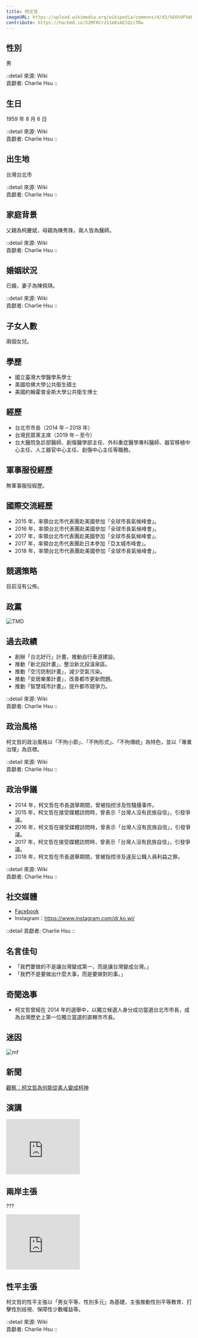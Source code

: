 ```yaml
---
title: 柯文哲
imageURL: https://upload.wikimedia.org/wikipedia/commons/d/d3/%E6%9F%AF%E6%96%87%E5%93%B2_IMG_9322-1_%2814300234412%29_%28cropped%29.jpg
contribute: https://hackmd.io/X2MFKCrzS1m8sAElQziTRw
---
```


## 性別

男

::detail
來源: Wiki
<br>
貢獻者: Charlie Hsu
::

## 生日

1959 年 8 月 6 日

::detail
來源: Wiki
<br>
貢獻者: Charlie Hsu
::

## 出生地

台灣台北市

::detail
來源: Wiki
<br>
貢獻者: Charlie Hsu
::

## 家庭背景

父親為柯慶斌，母親為陳秀珠，兩人皆為醫師。

::detail
來源: Wiki
<br>
貢獻者: Charlie Hsu
::

## 婚姻狀況

已婚，妻子為陳佩琪。

::detail
來源: Wiki
<br>
貢獻者: Charlie Hsu
::

## 子女人數

兩個女兒。

## 學歷

- 國立臺灣大學醫學系學士
- 美國哈佛大學公共衛生碩士
- 美國約翰霍普金斯大學公共衛生博士

## 經歷

- 台北市市長（2014 年－2018 年）
- 台灣民眾黨主席（2019 年－至今）
- 台大醫院急診部醫師、創傷醫學部主任、外科重症醫學專科醫師、器官移植中心主任、人工器官中心主任、創傷中心主任等職務。

## 軍事服役經歷

無軍事服役經歷。

## 國際交流經歷

- 2015 年，率領台北市代表團赴美國參加「全球市長氣候峰會」。
- 2016 年，率領台北市代表團赴美國參加「全球市長氣候峰會」。
- 2017 年，率領台北市代表團赴美國參加「全球市長氣候峰會」。
- 2017 年，率領台北市代表團赴日本參加「亞太城市峰會」。
- 2018 年，率領台北市代表團赴美國參加「全球市長氣候峰會」。

## 競選策略

目前沒有公佈。

## 政黨

![TMD](https://upload.wikimedia.org/wikipedia/commons/0/0c/Emblem_of_Taiwan_People%27s_Party_2019.svg)

## 過去政績

- 創辦「台北好行」計畫，推動自行車道建設。
- 推動「新北投計畫」，整治新北投溫泉區。
- 推動「空污防制計畫」，減少空氣污染。
- 推動「安居樂業計畫」，改善都市更新問題。
- 推動「智慧城市計畫」，提升都市競爭力。

::detail
來源: Wiki
<br>
貢獻者: Charlie Hsu
::

## 政治風格

柯文哲的政治風格以「不拘小節」、「不拘形式」、「不拘傳統」為特色，並以「專業治理」為目標。

::detail
來源: Wiki
<br>
貢獻者: Charlie Hsu
::

## 政治爭議

- 2014 年，柯文哲在市長選舉期間，曾被指控涉及性騷擾事件。
- 2015 年，柯文哲在接受媒體訪問時，曾表示「台灣人沒有民族自信」，引發爭議。
- 2016 年，柯文哲在接受媒體訪問時，曾表示「台灣人沒有民族自信」，引發爭議。
- 2017 年，柯文哲在接受媒體訪問時，曾表示「台灣人沒有民族自信」，引發爭議。
- 2018 年，柯文哲在市長選舉期間，曾被指控涉及違反公職人員利益之罪。

::detail
來源: Wiki
<br>
貢獻者: Charlie Hsu
::

## 社交媒體

- [Facebook](https://www.facebook.com/DoctorKoWJ)
- Instagram：https://www.instagram.com/dr.ko.wj/

::detail
貢獻者: Charlie Hsu
::

## 名言佳句

- 「我們要做的不是讓台灣變成第一，而是讓台灣變成台灣。」
- 「我們不是要做出什麼大事，而是要做對的事。」

## 奇聞逸事

- 柯文哲曾經在 2014 年的選舉中，以獨立候選人身分成功當選台北市市長，成為台灣歷史上第一位獨立當選的直轄市市長。

## 迷因

![mf](https://memeprod.sgp1.digitaloceanspaces.com/user-wtf/1622120852746.jpg)

## 新聞

[觀察：柯文哲為何能從素人變成柯神](https://www.bbc.com/zhongwen/trad/china/2014/11/141127_ana_taiwan_election_ke)

## 演講

<iframe width="200" src="https://www.youtube.com/embed/eATW6ah3RFM" title="YouTube video player" frameborder="0" allow="accelerometer; autoplay; clipboard-write; encrypted-media; gyroscope; picture-in-picture; web-share" allowfullscreen></iframe>

## 兩岸主張

???

<iframe width="200" src="https://www.youtube.com/embed/WN4OJlYImc8" title="YouTube video player" frameborder="0" allow="accelerometer; autoplay; clipboard-write; encrypted-media; gyroscope; picture-in-picture; web-share" allowfullscreen></iframe>

## 性平主張

柯文哲的性平主張以「男女平等、性別多元」為基礎，主張推動性別平等教育、打擊性別歧視、保障性少數權益等。

::detail
來源: Wiki
<br>
貢獻者: Charlie Hsu
::
